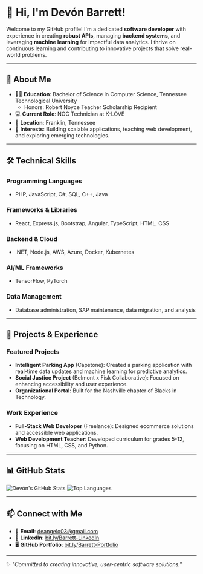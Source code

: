 # 👋 Hi, I'm Devón Barrett!

Welcome to my GitHub profile! I'm a dedicated **software developer** with experience in creating **robust APIs**, managing **backend systems**, and leveraging **machine learning** for impactful data analytics. I thrive on continuous learning and contributing to innovative projects that solve real-world problems.

---

## 🚀 About Me

- 🧑‍🎓 **Education**: Bachelor of Science in Computer Science, Tennessee Technological University
  - Honors: Robert Noyce Teacher Scholarship Recipient
- 💻 **Current Role**: NOC Technician at K-LOVE
- 📍 **Location**: Franklin, Tennessee
- 🌟 **Interests**: Building scalable applications, teaching web development, and exploring emerging technologies.

---

## 🛠️ Technical Skills

### Programming Languages
- PHP, JavaScript, C#, SQL, C++, Java

### Frameworks & Libraries
- React, Express.js, Bootstrap, Angular, TypeScript, HTML, CSS

### Backend & Cloud
- .NET, Node.js, AWS, Azure, Docker, Kubernetes

### AI/ML Frameworks
- TensorFlow, PyTorch

### Data Management
- Database administration, SAP maintenance, data migration, and analysis

---

## 💼 Projects & Experience

### Featured Projects
- **Intelligent Parking App** (Capstone): Created a parking application with real-time data updates and machine learning for predictive analytics.
- **Social Justice Project** (Belmont x Fisk Collaborative): Focused on enhancing accessibility and user experience.
- **Organizational Portal**: Built for the Nashville chapter of Blacks in Technology.

### Work Experience
- **Full-Stack Web Developer** (Freelance): Designed ecommerce solutions and accessible web applications.
- **Web Development Teacher**: Developed curriculum for grades 5-12, focusing on HTML, CSS, and Python.

---

## 📊 GitHub Stats

![Devón's GitHub Stats](https://github-readme-stats.vercel.app/api?username=ChariotRed&show_icons=true&theme=radical)
![Top Languages](https://github-readme-stats.vercel.app/api/top-langs/?username=ChariotRed&layout=compact&theme=radical)

---

## 📫 Connect with Me

- 📧 **Email**: [deangelo03@gmail.com](mailto:deangelo03@gmail.com)
- 💼 **LinkedIn**: [bit.ly/Barrett-LinkedIn](https://bit.ly/Barrett-LinkedIn)
- 🖥️ **GitHub Portfolio**: [bit.ly/Barrett-Portfolio](https://bit.ly/Barrett-Portfolio)

---

✨ *"Committed to creating innovative, user-centric software solutions."*
